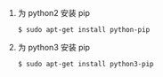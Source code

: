 1. 为 python2 安装 pip

   ```console
   $ sudo apt-get install python-pip
   ```

   

2. 为 python3 安装 pip

   ```console
   $ sudo apt-get install python3-pip
   ```

   